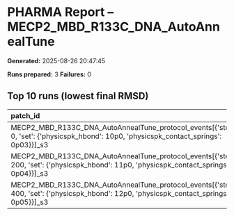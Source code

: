 # PHARMA Report – MECP2_MBD_R133C_DNA_AutoAnnealTune

**Generated:** 2025-08-26 20:47:45

**Runs prepared:** 3
**Failures:** 0

## Top 10 runs (lowest final RMSD)

| patch_id                                                                                                                                  |      RMSD |       Rg |   total_loss |
|:------------------------------------------------------------------------------------------------------------------------------------------|----------:|---------:|-------------:|
| MECP2_MBD_R133C_DNA_AutoAnnealTune_protocol_events[{'step': 0, 'set': {'physicspk_hbond': 10p0, 'physicspk_contact_springs': 0p03}}]_s3   |   3.50721 |  11.4016 |       107.05 |
| MECP2_MBD_R133C_DNA_AutoAnnealTune_protocol_events[{'step': 200, 'set': {'physicspk_hbond': 11p0, 'physicspk_contact_springs': 0p04}}]_s3 | nan       | nan      |       nan    |
| MECP2_MBD_R133C_DNA_AutoAnnealTune_protocol_events[{'step': 400, 'set': {'physicspk_hbond': 12p0, 'physicspk_contact_springs': 0p05}}]_s3 | nan       | nan      |       nan    |

